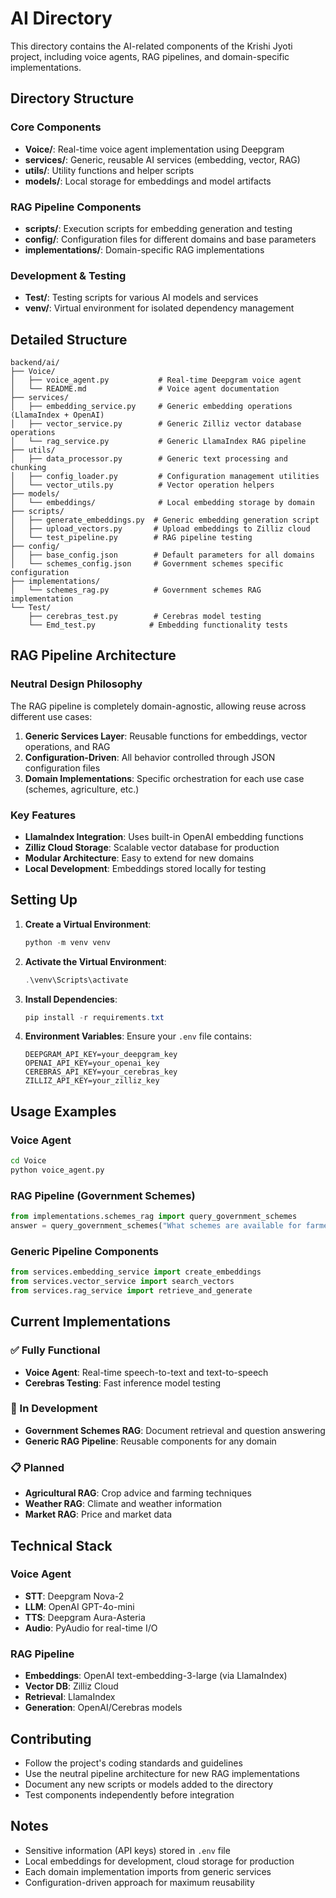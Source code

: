 # AI Directory

This directory contains the AI-related components of the Krishi Jyoti project, including voice agents, RAG pipelines, and domain-specific implementations.

## Directory Structure

### Core Components
- **Voice/**: Real-time voice agent implementation using Deepgram
- **services/**: Generic, reusable AI services (embedding, vector, RAG)
- **utils/**: Utility functions and helper scripts
- **models/**: Local storage for embeddings and model artifacts

### RAG Pipeline Components
- **scripts/**: Execution scripts for embedding generation and testing
- **config/**: Configuration files for different domains and base parameters
- **implementations/**: Domain-specific RAG implementations

### Development & Testing
- **Test/**: Testing scripts for various AI models and services
- **venv/**: Virtual environment for isolated dependency management

## Detailed Structure

```
backend/ai/
├── Voice/
│   ├── voice_agent.py           # Real-time Deepgram voice agent
│   └── README.md                # Voice agent documentation
├── services/
│   ├── embedding_service.py     # Generic embedding operations (LlamaIndex + OpenAI)
│   ├── vector_service.py        # Generic Zilliz vector database operations
│   └── rag_service.py           # Generic LlamaIndex RAG pipeline
├── utils/
│   ├── data_processor.py        # Generic text processing and chunking
│   ├── config_loader.py         # Configuration management utilities
│   └── vector_utils.py          # Vector operation helpers
├── models/
│   └── embeddings/              # Local embedding storage by domain
├── scripts/
│   ├── generate_embeddings.py  # Generic embedding generation script
│   ├── upload_vectors.py       # Upload embeddings to Zilliz cloud
│   └── test_pipeline.py        # RAG pipeline testing
├── config/
│   ├── base_config.json        # Default parameters for all domains
│   └── schemes_config.json     # Government schemes specific configuration
├── implementations/
│   └── schemes_rag.py          # Government schemes RAG implementation
└── Test/
    ├── cerebras_test.py        # Cerebras model testing
    └── Emd_test.py            # Embedding functionality tests
```

## RAG Pipeline Architecture

### Neutral Design Philosophy
The RAG pipeline is completely domain-agnostic, allowing reuse across different use cases:

1. **Generic Services Layer**: Reusable functions for embeddings, vector operations, and RAG
2. **Configuration-Driven**: All behavior controlled through JSON configuration files
3. **Domain Implementations**: Specific orchestration for each use case (schemes, agriculture, etc.)

### Key Features
- **LlamaIndex Integration**: Uses built-in OpenAI embedding functions
- **Zilliz Cloud Storage**: Scalable vector database for production
- **Modular Architecture**: Easy to extend for new domains
- **Local Development**: Embeddings stored locally for testing

## Setting Up

1. **Create a Virtual Environment**:
   ```powershell
   python -m venv venv
   ```

2. **Activate the Virtual Environment**:
   ```powershell
   .\venv\Scripts\activate
   ```

3. **Install Dependencies**:
   ```powershell
   pip install -r requirements.txt
   ```

4. **Environment Variables**:
   Ensure your `.env` file contains:
   ```
   DEEPGRAM_API_KEY=your_deepgram_key
   OPENAI_API_KEY=your_openai_key
   CEREBRAS_API_KEY=your_cerebras_key
   ZILLIZ_API_KEY=your_zilliz_key
   ```

## Usage Examples

### Voice Agent
```bash
cd Voice
python voice_agent.py
```

### RAG Pipeline (Government Schemes)
```python
from implementations.schemes_rag import query_government_schemes
answer = query_government_schemes("What schemes are available for farmers?")
```

### Generic Pipeline Components
```python
from services.embedding_service import create_embeddings
from services.vector_service import search_vectors
from services.rag_service import retrieve_and_generate
```

## Current Implementations

### ✅ Fully Functional
- **Voice Agent**: Real-time speech-to-text and text-to-speech
- **Cerebras Testing**: Fast inference model testing

### 🚧 In Development
- **Government Schemes RAG**: Document retrieval and question answering
- **Generic RAG Pipeline**: Reusable components for any domain

### 📋 Planned
- **Agricultural RAG**: Crop advice and farming techniques
- **Weather RAG**: Climate and weather information
- **Market RAG**: Price and market data

## Technical Stack

### Voice Agent
- **STT**: Deepgram Nova-2
- **LLM**: OpenAI GPT-4o-mini
- **TTS**: Deepgram Aura-Asteria
- **Audio**: PyAudio for real-time I/O

### RAG Pipeline
- **Embeddings**: OpenAI text-embedding-3-large (via LlamaIndex)
- **Vector DB**: Zilliz Cloud
- **Retrieval**: LlamaIndex
- **Generation**: OpenAI/Cerebras models

## Contributing

- Follow the project's coding standards and guidelines
- Use the neutral pipeline architecture for new RAG implementations
- Document any new scripts or models added to the directory
- Test components independently before integration

## Notes

- Sensitive information (API keys) stored in `.env` file
- Local embeddings for development, cloud storage for production
- Each domain implementation imports from generic services
- Configuration-driven approach for maximum reusability
